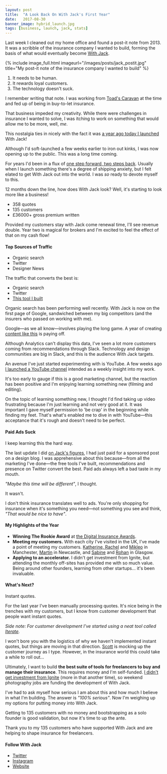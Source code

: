 ```yaml
---
layout: post
title:  "A Look Back On With Jack's First Year"
date:   2017-08-30
banner_image: hybrid_launch.jpg
tags: [business, launch, jack, stats]
---
```


Last week I cleaned out my home office and found a post-it note from 2013. It was a scribble of the insurance company I wanted to build, forming the basis of what would eventually become <a href="https://withjack.co.uk">With Jack</a>.

{% include image_full.html imageurl="/images/posts/jack_postit.jpg" title="My post-it note of the insurance company I wanted to build" %}

1. It needs to be human.
2. It rewards loyal customers.
3. The technology doesn't suck.

I remember writing that note. I was working from <a href="https://www.creativeboom.com/features/toads-caravan-glasgow/">Toad's Caravan</a> at the time and fed up of being in buy-to-let insurance.

That business impeded my creativity. While there were challenges in insurance I wanted to solve, I was itching to work on something that would allow me to be more, well, _me_.

This nostalgia ties in nicely with the fact it was <a href="http://iamashley.co.uk/2016/09/06/launch-week/">a year ago today I launched</a> With Jack!

Although I'd soft-launched a few weeks earlier to iron out kinks, I was now opening up to the public. This was a long time coming.

For years I'd been in a flux of <a href="iamashley.co.uk/idea-to-launch-in-11-years">one step forward, two steps back</a>. Usually when I launch something there's a degree of shipping anxiety, but I felt elated to get With Jack out into the world. I was _so_ ready to devote myself to this. 

12 months down the line, how does With Jack look? Well, it's starting to look more like a business!

* 358 quotes
* 135 customers
* £36000+ gross premium written

Provided my customers stay with Jack come renewal time, I'll see revenue double. Year two is magical for brokers and I'm excited to feel the effect of that on my cash flow!

<h4>Top Sources of Traffic</h4>

* Organic search
* Twitter
* Designer News

The traffic that converts the best is:

* Organic search
* Twitter
* <a href="https://whatinsurance.withjack.co.uk/">This tool I built</a>

Organic search has been performing well recently. With Jack is now on the first page of Google, sandwiched between my big competitors (and the insurers who passed on working with me).

Google—as we all know—involves playing the long game. A year of creating <a href="https://withjack.co.uk/insurance/2016/08/29/why-does-a-freelancer-need-insurance.html">content like this</a> is paying off.

Although Analytics can't display this data, I've seen a lot more customers coming from recommendations through Slack. Technology and design communities are big in Slack, and this is the audience With Jack targets.

An avenue I've just started experimenting with is YouTube. A few weeks ago <a href="https://www.youtube.com/user/ashleybaxter87">I launched a YouTube channel</a> intended as a weekly insight into my work.

It's too early to gauge if this is a good marketing channel, but the reaction has been positive and I'm enjoying learning something new (filming and editing).

On the topic of learning something new, I thought I'd find taking up video frustrating because I'm just learning and not very good at it. It was important I gave myself permission to 'be crap' in the beginning while finding my feet. That's what's enabled me to dive in with YouTube—this acceptance that it's rough and doesn't need to be perfect.

<h4>Paid Ads Suck</h4>

I keep learning this the hard way.

The last update I did <a href="http://iamashley.co.uk/2017/03/27/a-look-at-jacks-figures-7-months-in/">on Jack's figures</a>, I had just paid for a sponsored post on a design blog. I was apprehensive about this because—from all the marketing I've done—the free tools I've built, recommendations and presence on Twitter convert the best. Paid ads always left a bad taste in my mouth.

_"Maybe this time will be different"_, I thought.

It wasn't.

I don't think insurance translates well to ads. You're only shopping for insurance when it's something you need—not something you see and think, _"That would be nice to have"_.

<h4>My Highlights of the Year</h4>

* <strong>Winning The Rookie Award</strong> at <a href="https://www.instagram.com/p/BNevzISgXPO/?taken-by=_withjack">the Digital Insurance Awards</a>.
* <strong>Meeting my customers.</strong> With each city I've visited in the UK, I've made a point of meeting my customers. <a href="https://withjack.co.uk/interviews/2017/08/09/building-a-freelance-business-with-a-chronic-illness.html">Katherine, Rachel</a> and <a href="https://withjack.co.uk/interviews/2016/09/12/case-study-mikleo.html">Mikleo</a> in Manchester, <a href="https://withjack.co.uk/interviews/2017/06/06/going-freelance-and-finding-clients-after-redundancy.html">Martin</a> in Newcastle, and <a href="https://www.instagram.com/p/BUer_IklEcL/?taken-by=_withjack">Sabine</a> and <a href="https://withjack.co.uk/interviews/2016/10/24/case-study-mindfulness-everywhere.html">Rohan</a> in Glasgow.
* <strong>Applying to an accelerator.</strong> I didn't get investment from Ignite, but attending the monthly off-sites has provided me with so much value. Being around other founders, learning from other startups… it's been invaluable.

<h4>What's Next?</h4>

Instant quotes.

For the last year I've been manually processing quotes. It's nice being in the trenches with my customers, but I know from customer development that people want instant quotes.

_Side note: For customer development I've started using a neat tool called <a href="https://iteratehq.com/">Iterate</a>._

I won't bore you with the logistics of why we haven't implemented instant quotes, but things are moving in that direction. <a href="http://scottriley.im/">Scott</a> is mocking up the customer journey as I type. However, in the insurance world this could take a while to roll out…

Ultimately, I want to build __the best suite of tools for freelancers to buy and manage their insurance__. This requires money and I'm self-funded. <a href="http://iamashley.co.uk/2017/06/07/my-experience-applying-to-an-accelerator/">I didn't get investment from Ignite</a> (more in that another time), so weekend photography jobs are funding the development of With Jack.

I've had to ask myself how serious I am about this and how much I believe in what I'm building. The answer is _"100% serious"_. Now I'm weighing up my options for putting money into With Jack.

Getting to 135 customers with no money and bootstrapping as a solo founder is good validation, but now it's time to up the ante.

Thank you to my 135 customers who have supported With Jack and are helping to shape insurance for freelancers.

<h4>Follow With Jack</h4>

* <a href="https://twitter.com/_withjack">Twitter</a>
* <a href="https://www.instagram.com/_withjack/">Instagram</a>
* <a href="https://withjack.co.uk">Website</a>